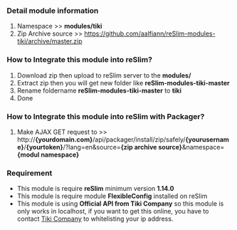 ### Detail module information

1. Namespace >> **modules/tiki**
2. Zip Archive source >> 
    https://github.com/aalfiann/reSlim-modules-tiki/archive/master.zip

### How to Integrate this module into reSlim?

1. Download zip then upload to reSlim server to the **modules/**
2. Extract zip then you will get new folder like **reSlim-modules-tiki-master**
3. Rename foldername **reSlim-modules-tiki-master** to **tiki**
4. Done

### How to Integrate this module into reSlim with Packager?

1. Make AJAX GET request to >>
    http://**{yourdomain.com}**/api/packager/install/zip/safely/**{yourusername}**/**{yourtoken}**/?lang=en&source=**{zip archive source}**&namespace=**{modul namespace}**

### Requirement
- This module is require **reSlim** minimum version **1.14.0**
- This module is require module **FlexibleConfig** installed on reSlim
- This module is using **Official API from Tiki Company** so this module is only works in localhost, if you want to get this online, you have to contact [Tiki Company](https://tiki.id) to whitelisting your ip address.